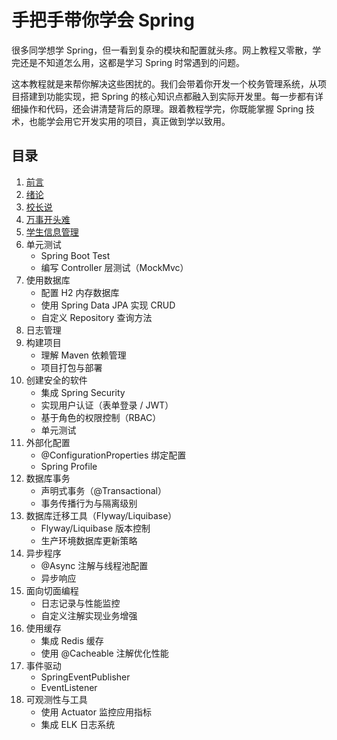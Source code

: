 # 手把手带你学会 Spring

很多同学想学 Spring，但一看到复杂的模块和配置就头疼。网上教程又零散，学完还是不知道怎么用，这都是学习 Spring 时常遇到的问题。

这本教程就是来帮你解决这些困扰的。我们会带着你开发一个校务管理系统，从项目搭建到功能实现，把 Spring 的核心知识点都融入到实际开发里。每一步都有详细操作和代码，还会讲清楚背后的原理。跟着教程学完，你既能掌握 Spring 技术，也能学会用它开发实用的项目，真正做到学以致用。

## 目录

1. [前言](./preface.md)
2. [绪论](./introduction.md)
3. [校长说](./chapter0/index.md)
4. [万事开头难](./chapter1/index.md)
5. [学生信息管理](./chapter2.md)
6. 单元测试
   - Spring Boot Test
   - 编写 Controller 层测试（MockMvc）
7. 使用数据库
   - 配置 H2 内存数据库
   - 使用 Spring Data JPA 实现 CRUD
   - 自定义 Repository 查询方法
8. 日志管理
9. 构建项目
   - 理解 Maven 依赖管理
   - 项目打包与部署
10. 创建安全的软件
    - 集成 Spring Security
    - 实现用户认证（表单登录 / JWT）
    - 基于角色的权限控制（RBAC）
    - 单元测试
11. 外部化配置
    - @ConfigurationProperties 绑定配置
    - Spring Profile
12. 数据库事务
    - 声明式事务（@Transactional）
    - 事务传播行为与隔离级别
13. 数据库迁移工具（Flyway/Liquibase）
    - Flyway/Liquibase 版本控制
    - 生产环境数据库更新策略
14. 异步程序
    - @Async 注解与线程池配置
    - 异步响应
15. 面向切面编程
    - 日志记录与性能监控
    - 自定义注解实现业务增强
16. 使用缓存
    - 集成 Redis 缓存
    - 使用 @Cacheable 注解优化性能
17. 事件驱动
    - SpringEventPublisher
    - EventListener
18. 可观测性与工具
    - 使用 Actuator 监控应用指标
    - 集成 ELK 日志系统
